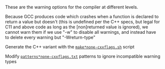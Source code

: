 These are the warning options for the compiler at different levels.

Because GCC produces code which crashes when a function is declared
to return a value but doesn't (this is undefined per the C++ specs, but legal
for C11 and above code as long as the [non]returned value is ignored), we
cannot warn them if we use "-w" to disable all warnings, and instead have
to delete every warning but "-Wreturn-type"

Generate the C++ variant with the [`make*none-cxxflags.sh`](make*none-cxxflags.sh) script

Modify [`patterns*none-cxxflags.txt`](patterns*none-cxxflags.txt) patterns to ignore incompatible warning types
